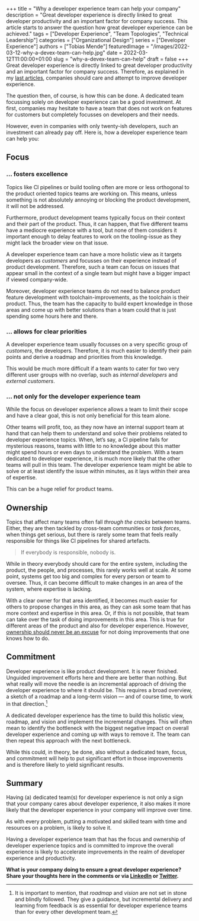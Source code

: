 +++ 
title = "Why a developer experience team can help your company"
description = "Great developer experience is directly linked to great developer productivity and an important factor for company success. This article starts to answer the question how great developer experience can be achieved."
tags = ["Developer Experience", "Team Topologies", "Technical Leadership"]
categories = ["Organizational Design"]
series = ["Developer Experience"]
authors = ["Tobias Mende"]
featuredImage = "/images/2022-03-12-why-a-devex-team-can-help.jpg"
date = 2022-03-12T11:00:00+01:00
slug = "why-a-devex-team-can-help"
draft = false
+++
Great developer experience is directly linked to great developer productivity and an important factor for company success. Therefore, as explained in my [last articles](/blog/care-about-developer-experience/), companies should care and attempt to improve developer experience.

The question then, of course, is how this can be done. A dedicated team focussing solely on developer experience can be a good investment. At first, companies may hesitate to have a team that does not work on features for customers but completely focusses on developers and their needs.

However, even in companies with only twenty-ish developers, such an investment can already pay off. Here is, how a developer experience team can help you:

## Focus
### … fosters excellence
Topics like CI pipelines or build tooling often are more or less orthogonal to the product oriented topics teams are working on. This means, unless something is not absolutely annoying or blocking the product development, it will not be addressed.

Furthermore, product development teams typically focus on their context and their part of the product. Thus, it can happen, that five different teams have a mediocre experience with a tool, but none of them considers it important enough to delay features to work on the tooling-issue as they might lack the broader view on that issue.

A developer experience team can have a more holistic view as it targets developers as *customers* and focusses on their experience instead of product development. Therefore, such a team can focus on issues that appear small in the context of a single team but might have a bigger impact if viewed company-wide.

Moreover, developer experience teams do not need to balance product feature development with toolchain-improvements, as the toolchain is their product. Thus, the team has the capacity to build expert knowledge in those areas and come up with better solutions than a team could that is just spending some hours here and there.

### … allows for clear priorities
A developer experience team usually focusses on a very specific group of _customers_, the developers. Therefore, it is much easier to identify their pain points and derive a roadmap and priorities from this knowledge.

This would be much more difficult if a team wants to cater for two very different user groups with no overlap, such as _internal developers_ and _external customers_.

### … not only for the developer experience team
While the focus on developer experience allows a team to limit their scope and have a clear goal, this is not only beneficial for this team alone.

Other teams will profit, too, as they now have an internal support team at hand that can help them to understand and solve their problems related to developer experience topics. When, let’s say, a CI pipeline fails for mysterious reasons, teams with little to no knowledge about this matter might spend hours or even days to understand the problem. With a team dedicated to developer experience, it is much more likely that the other teams will pull in this team. The developer experience team might be able to solve or at least identify the issue within minutes, as it lays within their area of expertise.

This can be a huge relief for product teams.

## Ownership
Topics that affect many teams often fall *through the cracks* between teams. Either, they are then tackled by cross-team communities or _task forces_, when things get serious, but there is rarely some team that feels really responsible for things like CI pipelines for shared artefacts.

> If everybody is responsible, nobody is.

While in theory everybody should care for the entire system, including the product, the people, and processes, this rarely works well at scale. At some point, systems get too big and complex for every person or team to oversee. Thus, it can become difficult to make changes in an area of the system, where expertise is lacking.

With a clear owner for that area identified, it becomes much easier for others to propose changes in this area, as they can ask some team that has more context and expertise in this area. Or, if this is not possible, that team can take over the task of doing improvements in this area. This is true for different areas of the product and also for developer experience. However, [ownership should never be an excuse](/blog/code-ownership/ "Code Ownership: Keeping the balance between structure and agility") for not doing improvements that one knows how to do.

## Commitment
Developer experience is like product development. It is never finished. Unguided improvement efforts here and there are better than nothing. But what really will move the needle is an incremental approach of driving the developer experience to where it should be. This requires a broad overview, a sketch of a roadmap and a long-term vision — and of course time, to work in that direction.[^1]

[^1]: It is important to mention, that _roadmap_ and _vision_ are not set in stone and blindly followed. They give a guidance, but incremental delivery and learning from feedback is as essential for developer experience teams than for every other development team.

A dedicated developer experience has the time to build this holistic view, roadmap, and vision and implement the incremental changes. This will often mean to identify the bottleneck with the biggest negative impact on overall developer experience and coming up with ways to remove it. The team can then repeat this approach with the next bottleneck.

While this could, in theory, be done, also without a dedicated team, focus, and commitment will help to put significant effort in those improvements and is therefore likely to yield significant results.

## Summary
Having (a) dedicated team(s) for developer experience is not only a sign that your company cares about developer experience, it also makes it more likely that the developer experience in your company will improve over time.

As with every problem, putting a motivated and skilled team with time and resources on a problem, is likely to solve it. 

Having a developer experience team that has the focus and ownership of developer experience topics and is committed to improve the overall experience is likely to accelerate improvements in the realm of developer experience and productivity.

**What is your company doing to ensure a great developer experience? Share your thoughts here in the comments or via [LinkedIn](https://www.linkedin.com/in/tobiasmende/) or [Twitter](https://twitter.com/Tobias_Mende).**
